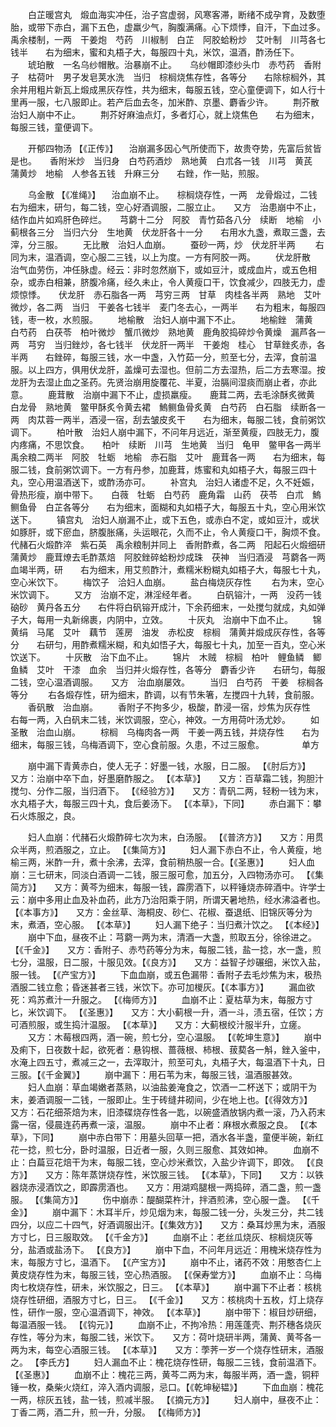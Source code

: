 <!-- { "loadSidebar": true } -->
　　白芷暖宫丸　煅血海实冲任，治子宫虚弱，风寒客滞，断绪不成孕育，及数堕胎，或带下赤白，漏下五色，虚羸少气，胸腹满痛。心下烦悸，自汗，下血过多。　　禹余楼制，一两　干姜炮　芍药　川椒制　白芷　阿胶蛤粉炒　艾叶制　川芎各七钱半　　右为细末，蜜和丸梧子大，每服四十丸，米饮，温酒，酢汤任下。
　　琥珀散　一名乌纱帽散。治暴崩不止。　　乌纱帽即漆纱头巾　赤芍药　香附子　枯荷叶　男子发皂荚水洗　当归　棕榈烧焦存性，各等分　　右除棕榈外，其余并用粗片新瓦上煅成黑灰存性，共为细末，每服五钱，空心童便调下，如人行十里再一服，七八服即止。若产后血去冬，加米酢、京墨、麝香少许。
　　荆芥散　治妇人崩中不止。
　　荆芥好麻油点灯，多者灯心，就上烧焦色　　右为细末，每服三钱，童便调下。

　　开郁四物汤 【《正传》】 　治崩漏多因心气所使而下，故贵夺势，先富后贫皆是也。　　香附米炒　当归身　白芍药酒炒　熟地黄　白朮各一钱　川芎　黄芪　蒲黄炒　地榆　人参各五钱　升麻三分　　右銼，作一贴，煎服。

　　乌金散 【《准绳》】 　治血崩不止。　　棕榈烧存性，一两　龙骨煅过，二钱　　右为细末，研匀，每二钱，空心好酒调服，二服立止。　　又方　治患崩中不止，结作血片如鸡肝色碎烂。　　芎藭十二分　阿胶　青竹茹各八分　续断　地榆　小蓟根各三分　当归六分　生地黄　伏龙肝各十一分　　右用水九盏，煮取三盏，去滓，分三服。
　　无比散　治妇人血崩。
　　蚕砂一两，炒　伏龙肝半两
　　右同为末，温酒调，空心服二三钱，以上为度。一方有阿胶一两。
　　伏龙肝散　治气血劳伤，冲任脉虚。经云：非时忽然崩下，或如豆汁，或成血片，或五色相杂，或赤白相兼，脐腹冷痛，经久未止，令人黄瘦口干，饮食减少，四肢无力，虚烦惊悸。　　伏龙肝　赤石脂各一两　芎穷三两　甘草　肉桂各半两　熟地　艾叶微炒，各二两　当归　干姜各七钱半　麦门冬去心，一两半　　右为粗末，每服四钱，枣一枚，水煎服。
　　地榆散　治妇人崩中漏下不止。
　　地榆銼　蒲黄　白芍药　白茯苓　柏叶微炒　蟹爪微炒　熟地黄　鹿角胶捣碎炒令黄燥　漏芦各一两　芎穷　当归銼炒，各七钱半　伏龙肝一两半　干姜炮　桂心　甘草銼炙赤，各半两　　右銼碎，每服三钱，水一中盏，入竹茹一分，煎至七分，去滓，食前温服。以上四方，俱用伏龙肝，盖燥可去湿也。但前二方去湿热，后二方去寒湿。按龙肝为去湿止血之圣药。先贤治崩用旋覆花、半夏，治膈间湿痰而崩止者，亦此意。
　　鹿茸散　治崩中漏下不止，虚损羸瘦。　　鹿茸二两，去毛涂酥炙微黄　白龙骨　熟地黄　鳖甲酥炙令黄去裙　鰞鲗鱼骨炙黄　白芍药　白石脂　续断各一两　肉苁蓉一两半，酒浸一宿，刮去皱皮炙干　　右为细末，每服二钱，食前粥饮调下。
　　柏叶散　治妇人崩中漏下，不问年月远近，渐至黄瘦，四肢无力，腹内疼痛，不思饮食。　　柏叶　续断　川芎　生地黄　当归　龟甲　鳖甲各一两半　禹余粮二两半　阿胶　牡蛎　地榆　赤石脂　艾叶　鹿茸各一两　　右为细末，每服二钱，食前粥饮调下。一方有丹参，加鹿茸，炼蜜和丸如梧子大，每服三四十丸，空心用温酒送下，或酢汤亦可。
　　补宫丸　治妇人诸虚不足，久不妊娠，骨热形瘦，崩中带下。　　白薇　牡蛎　白芍药　鹿角霜　山药　茯苓　白朮　鰞鲗鱼骨　白芷各等分　　右为细末，面糊和丸如梧子大，每服五十丸，空心用米饮送下。
　　镇宫丸　治妇人崩漏不止，或下五色，或赤白不定，或如豆汁，或状如豚肝，或下瘀血，脐腹胀痛，头运眼花，久而不止，令人黄瘦口干，胸烦不食。　　代赭石火煅酢淬　紫石英　禹余粮制并同上　香附酢煮，各二两　阳起石火煅细研　蒲黄炒　鹿茸燎去毛酢蒸焙　阿胶銼碎蛤粉炒成珠　茯神　当归酒浸　芎藭各一两　血竭半两，研　　右为细末，用艾煎酢汁，煮糯米粉糊丸如梧子大，每服七十丸，空心米饮下。
　　梅饮子　洽妇人血崩。
　　盐白梅烧灰存性
　　右为末，空心米饮调下。
　　又方　治崩不定，淋淫经年者。
　　白矾镕汁，一两　没药一钱　硇砂　黄丹各五分　　右件将白矾镕开成汁，下余药细末，一处搅匀就成，丸如弹子大，每用一丸新绵裹，内阴中，立效。
　　十灰丸　治崩中下血不止。
　　锦　黄绢　马尾　艾叶　藕节　莲房　油发　赤松皮　棕榈　蒲黄并煅成灰存性，各等分　　右研匀，用酢煮糯米糊，和丸如悟子大，每服七十丸，加至一百丸，空心米饮送下。
　　十灰散　治下血不止。
　　锦片　木贼　棕榈　柏叶　鲤鱼鳞　鲫鱼鳞　艾叶　干漆　血余　当归并火煅存性，各等分　麝香少许　　右研匀，每服二钱，空心温酒调服。　　又方　治血崩屡效。
　　当归　白芍药　干姜　棕榈各等分
　　右各煅存性，研为细末，酢调，以有节朱箸，左搅四十九转，食前服。
　　香矾散　治血崩。
　　香附子不拘多少，极酸，酢浸一宿，炒焦为灰存性　　右每一两，入白矾末二钱，米饮调服，空心，神效。一方用荷叶汤尤妙。
　　如圣散　治血山崩。
　　棕榈　乌梅肉各一两　干姜一两五钱，并烧存性　　右为细末，每服三钱，乌梅酒调下，空心食前服。久患，不过三服愈。
　　　　单方

　　崩中漏下青黄赤白，使人无子：好墨一钱，水服，日二服。 【《肘后方》】　　又方：治崩中卒下血，好墨磨酢服之。 【《本草》】　　又方：百草霜二钱，狗胆汁搅匀、分作二服，当归酒下。 【《经验方》】　　又方：青矾二两，轻粉一钱为末，水丸梧子大，每服三四十丸，食后姜汤下。 【《本草》，下同】
　　赤白漏下：攀石火炼服之，良。

　　妇人血崩：代赭石火煅酢碎七次为末，白汤服。 【《普济方》】　　又方：用贯众半两，煎酒服之，立止。 【《集简方》】
　　妇人漏下赤白不止，令人黄瘦，地榆三两，米酢一升，煮十余沸，去滓，食前稍热服一合。【《圣惠》】
　　妇人血崩：三七研末，同淡白酒调一二钱，服三服可愈，加五分，入四物汤亦可。 【《集简方》】　　又方：黄芩为细末，每服一钱，霹雳酒下，以秤锤烧赤碎酒中。许学士云：崩中多用止血及补血药，此方乃治阳乘于阴，所谓天暑地热，经水沸溢者也。【《本事方》】　　又方：金丝草、海桐皮、砂仁、花椒、蚕退纸、旧锦灰等分为末，煮酒，空心服。 【《本草》】
　　妇人漏下绝子：当归煮汁饮之。 【《本经》】
　　崩中下血，昼夜不止：芎藭一两为末，清酒一大盏，煎取五分，徐徐进之。 【《千金》】　　又方：香附子、赤芍药等分为末，每服二钱，盐一捻，水一盏，煎七分，温服，日二服，十服见效。【《良方》】　　又方：益智子炒碾细，米饮入盐，服一钱。 【《产宝方》】
　　下血血崩，或五色漏带：香附子去毛炒焦为末，极热酒服二钱立愈；昏迷甚者三钱，米饮下。亦可加椶灰。【《本事方》】
　　漏血欲死：鸡苏煮汁一升服之。 【《梅师方》】
　　血崩不止：夏枯草为末，每服方寸匕，米饮调下。 【《圣惠》】　　又方：大小蓟根一升，酒一斗，渍五宿，任饮；方可酒煎服，或生捣汁温服。 【《本草》】　　又方：大蓟根绞汁服半升，立瘥。
　　又方：木莓根四两，酒一碗，煎七分，空心温服。 【《乾坤生意》】
　　崩中及痢下，日夜数十起，欲死者：悬钩根、蔷薇根、柿根、菝葜各一斛，銼入釜中，水淹上四五寸，煮减三之一，去滓取汁，煎至可丸，丸梧子大，每温酒下十丸，日三服。【《千金翼》】
　　崩中漏下：用石苇为末，每服三钱，温酒服甚效。
　　妇人血崩：草血竭嫩者蒸熟，以油盐姜淹食之，饮酒一二杯送下；或阴干为末，姜酒调服一二钱，一服即止。生于砖缝井砌间，少在地上也。【《得效方》】　　又方：石花细茶焙为末，旧漆碟烧存性各一匙，以碗盛酒放锅内煮一滚，乃入药末露一宿，侵晨连药再煮一滚，温服。
　　崩中不止者：麻根水煮服之良。 【《本草》，下同】
　　崩中赤白带下：用墓头回草一把，酒水各半盏，童便半碗，新红花一捻，煎七分，卧时温服，日近者一服，久则三服愈、其效如神。
　　血崩不止：白萹豆花焙干为末，每服二钱，空心炒米煮饮，入盐少许调下，即效。 【《良方》】　　又方：陈年蒸饼烧存性，米饮服三钱。 【《本草》，下同】　　又方：以铁器烧赤浸酒饮之，即霹雳酒也。　　又方：用湖鸡腿根一两捣碎，酒二盏，煎一盏服。 【《集简方》】
　　伤中崩赤：醍醐菜杵汁，拌酒煎沸，空心服一盏。 【《千金》】
　　崩中漏下：木耳半斤，炒见烟为末，每服二钱一分，头发三分，共二钱四分，以应二十四气，好酒调服出汗。【《集效方》】　　又方：桑耳炒黑为末，酒服方寸匕，日三服取效。 【《千金方》】
　　血崩不止：老丝瓜烧灰、棕榈烧灰等分，盐酒或盐汤下。 【《良方》】
　　崩中下血，不问年月远近：用槐米烧存性为末，每服方寸匕，温酒下。 【《产宝方》】
　　崩中不止，诸药不效：用憨杏仁上黄皮烧存性为末，每服三钱，空心热酒服。 【《保寿堂方》】
　　血崩不止：乌梅肉七枚烧存性，研未，米饮服之，日三。 【《本草》】
　　崩中漏下不止者：核桃烧存性研细，酒服方寸匕，日三。 【《千金》】　　又方：核桃肉十五枚，灯上烧存性，研作一服，空心温酒调下，神效。 【《本草》】
　　崩中带下：椒目炒研细，每温酒服一钱。 【《钩元》】
　　血崩不止，不拘冷热：用莲蓬壳、荆芥穗各烧灰存性，等分为末，每服二钱，米饮下。　　又方：荷叶烧研半两，蒲黄、黄芩各一两为末，每空心酒服三钱。 【《本草》】　　又方：荸荠一岁一个烧存性研末，酒服之。 【李氏方】
　　妇人漏血不止：槐花烧存性研，每服二三钱，食前温酒下。 【《圣惠》】
　　血崩不止：槐花三两，黄芩二两为末，每服半两，酒一盏，铜秤锤一枚，桑柴火烧红，淬入酒内调服，忌口。【《乾坤秘韫》】
　　下血血崩：槐花一两，棕灰五钱，盐一钱，煎减半服。 【《摘元方》】
　　妇人崩中，昼夜不止：丁香二两，酒二升，煎一升，分服。 【《梅师方》】
